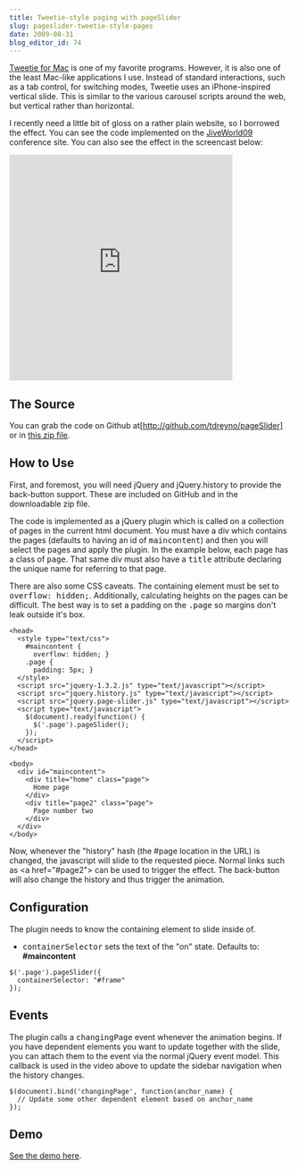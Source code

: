 ```yaml
---
title: Tweetie-style paging with pageSlider
slug: pageslider-tweetie-style-pages
date: 2009-08-31
blog_editor_id: 74
---
```


[Tweetie for Mac]: http://www.atebits.com/tweetie-mac/
[JiveWorld09]:     http://www.jivesoftware.com/jiveworld/faqs

[Tweetie for Mac] is one of my favorite programs. However, it is also one of the least Mac-like applications I use. Instead of standard interactions, such as a tab control, for switching modes, Tweetie uses an iPhone-inspired
vertical slide. This is similar to the various carousel scripts around the web, but vertical rather than horizontal.

I recently need a little bit of gloss on a rather plain website, so I borrowed the effect. You can see the code implemented on the [JiveWorld09] conference site. You can also see the effect in the screencast below:

<div class='flash'>
  <object height='404' width='400'>
    <param name='allowfullscreen' value='true' />
    <param name='allowscriptaccess' value='always' />
    <param name='movie' value='http://vimeo.com/moogaloop.swf?clip_id=6371313&amp;server=vimeo.com&amp;show_title=1&amp;show_byline=1&amp;show_portrait=0&amp;color=00ADEF&amp;fullscreen=1' />
    <embed allowfullscreen='true' allowscriptaccess='always' height='404' src='http://vimeo.com/moogaloop.swf?clip_id=6371313&amp;server=vimeo.com&amp;show_title=1&amp;show_byline=1&amp;show_portrait=0&amp;color=00ADEF&amp;fullscreen=1' type='application/x-shockwave-flash' width='400'></embed>
  </object>
</div>

[http://github.com/tdreyno/pageSlider]: http://github.com/tdreyno/pageSlider
[code-zip]: http://cloud.github.com/downloads/tdreyno/pageSlider/pageSlider.zip
[See the demo here]: /pageSlider/demo.html

The Source
----------

You can grab the code on Github at[http://github.com/tdreyno/pageSlider]
or in [this zip file][code-zip].

How to Use
----------

First, and foremost, you will need jQuery and jQuery.history to provide the back-button support. These are included on GitHub and in the downloadable zip file.

The code is implemented as a jQuery plugin which is called on a collection of pages in the current html document. You must have a div which contains the pages (defaults to having an id of <tt>maincontent</tt>) and then you will select the pages and apply the plugin. In the example below, each page has a class of <tt>page</tt>. That same div must also have a <tt>title</tt> attribute declaring the unique name for referring to that page.

There are also some CSS caveats. The containing element must be set to <tt>overflow: hidden;</tt>. Additionally, calculating heights on the pages can be difficult. The best way is to set a padding on the <tt>.page</tt> so margins don't leak outside it's box.

    <head>
      <style type="text/css">
        #maincontent {
          overflow: hidden; }
        .page {
          padding: 5px; }
      </style>
      <script src="jquery-1.3.2.js" type="text/javascript"></script>
      <script src="jquery.history.js" type="text/javascript"></script>
      <script src="jquery.page-slider.js" type="text/javascript"></script>
      <script type="text/javascript">
        $(document).ready(function() {
          $('.page').pageSlider();
        });
      </script>
    </head>
  
    <body>
      <div id="maincontent">
        <div title="home" class="page">
          Home page
        </div>
        <div title="page2" class="page">
          Page number two
        </div>
      </div>
    </body>

Now, whenever the "history" hash (the #page location in the URL) is changed, the javascript will slide to the requested piece. Normal links such as &lt;a href="#page2"&gt; can be used to trigger the effect. The back-button will also change the history and thus trigger the animation.

Configuration
-------------

The plugin needs to know the containing element to slide inside of.

<ul><li><tt>containerSelector</tt> sets the text of the "on" state. Defaults to: <strong>#maincontent</strong></li></ul>

    $('.page').pageSlider({
      containerSelector: "#frame"
    });

Events
------

The plugin calls a <tt>changingPage</tt> event whenever the animation begins. If you have dependent elements you want to update together with the slide, you can attach them to the event via the normal jQuery event model. This callback is used in the video above to update the sidebar navigation when the history changes.

    $(document).bind('changingPage', function(anchor_name) {
      // Update some other dependent element based on anchor_name
    });

Demo
----

[See the demo here].